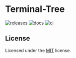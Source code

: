 # Terminal-Tree

[![releases](https://img.shields.io/github/v/release/heaths/terminal-tree-rs.svg?logo=github)](https://github.com/heaths/terminal-tree-rs/releases/latest)
[![docs](https://img.shields.io/docsrs/terminal-tree?logo=rust)](https://docs.rs/terminal-tree)
[![ci](https://github.com/heaths/terminal-tree-rs/actions/workflows/ci.yml/badge.svg?event=push)](https://github.com/heaths/terminal-tree-rs/actions/workflows/ci.yml)<!--  -->

## License

Licensed under the [MIT](LICENSE.txt) license.
